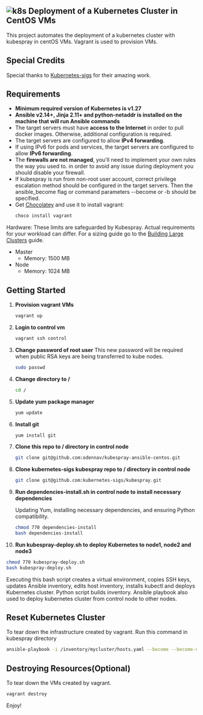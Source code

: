 ## ![k8s](https://github.com/odennav/terraform-k8s-aws_ec2/blob/main/icons-k8s-color/icons8-kubernetes-48.png)  Deployment of a Kubernetes Cluster in CentOS VMs   

This project automates the deployment of a kubernetes cluster with kubespray in centOS VMs.
Vagrant is used to provision VMs.

## Special Credits

Special thanks to [Kubernetes-sigs](https://https://github.com/kubernetes-sigs) for their amazing work.


## Requirements

- **Minimum required version of Kubernetes is v1.27**
- **Ansible v2.14+, Jinja 2.11+ and python-netaddr is installed on the machine that will run Ansible commands**
- The target servers must have **access to the Internet** in order to pull docker images. Otherwise, additional configuration is required.
- The target servers are configured to allow **IPv4 forwarding**.
- If using IPv6 for pods and services, the target servers are configured to allow **IPv6 forwarding**.
- The **firewalls are not managed**, you'll need to implement your own rules the way you used to.
    in order to avoid any issue during deployment you should disable your firewall.
- If kubespray is run from non-root user account, correct privilege escalation method
    should be configured in the target servers. Then the ansible_become flag
    or command parameters --become or -b should be specified.
- Get [Chocolatey](https://chocolatey.org/install) and use it to install vagrant:
  ```bash
  choco install vagrant
  ```

Hardware:
These limits are safeguarded by Kubespray. Actual requirements for your workload can differ. For a sizing guide go to the [Building Large Clusters](https://kubernetes.io/docs/setup/cluster-large/#size-of-master-and-master-components) guide.

- Master
  - Memory: 1500 MB
- Node
  - Memory: 1024 MB


## Getting Started
1. **Provision vagrant VMs**
   ```bash
   vagrant up
   ```

2. **Login to control vm**
   ```bash
   vagrant ssh control
   ```

3. **Change password of root user**
   This new password will be required when public RSA keys are being transferred to kube nodes.
   ```bash
   sudo passwd
   ```

4. **Change directory to /**
   ```bash
   cd /
   ```

5. **Update yum package manager**
   ```bash
   yum update
   ```

6. **Install git**
   ```bash
   yum install git
   ```

7. **Clone this repo to / directory in control node**
   ```bash
   git clone git@github.com:odennav/kubespray-ansible-centos.git
   ```

8. **Clone kubernetes-sigs kubespray repo to / directory in control node**
   ```bash
   git clone git@github.com:kubernetes-sigs/kubespray.git
   ```

9. **Run dependencies-install.sh in control node to install necessary dependencies**

   Updating Yum, installing necessary dependencies, and ensuring Python compatibility.
   ```bash
   chmod 770 dependencies-install
   bash dependencies-install
   ```
   

10. **Run kubespray-deploy.sh to deploy Kubernetes to node1, node2 and node3**
   ```bash
   chmod 770 kubespray-deploy.sh
   bash kubespray-deploy.sh
   ```
   Executing this bash script creates a virtual environment, copies SSH keys, updates Ansible inventory, edits host inventory, installs kubectl and deploys Kubernetes cluster.
   Python script  builds inventory.
   Ansible playbook also used to deploy kubernetes cluster from control node to other nodes.


## Reset Kubernetes Cluster
To tear down the infrastructure created by vagrant.
Run this command in kubespray directory
  ```bash
  ansible-playbook -i /inventory/mycluster/hosts.yaml --become --become-user=root  reset.yml
  ```
## Destroying Resources(Optional)
To tear down the VMs created by vagrant.
  ```bash
  vagrant destroy
  ```


Enjoy!
